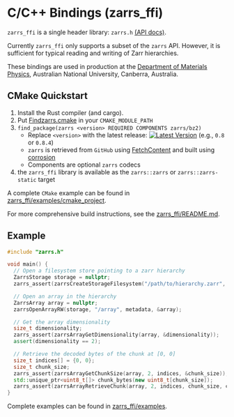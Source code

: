 # C/C++ Bindings (zarrs_ffi)

`zarrs_ffi` is a single header library: `zarrs.h` [(API docs)](https://zarrs.github.io/zarrs_ffi/zarrs_8h.html).

Currently `zarrs_ffi` only supports a subset of the `zarrs` API.
However, it is sufficient for typical reading and writing of Zarr hierarchies.

These bindings are used in production at the [Department of Materials Physics](https://physics.anu.edu.au/research/mp/), Australian National University, Canberra, Australia.

## CMake Quickstart
1. Install the Rust compiler (and cargo).
2. Put [Findzarrs.cmake](https://github.com/zarrs/zarrs_ffi/blob/main/examples/cmake_project/Findzarrs.cmake) in your `CMAKE_MODULE_PATH`
3. `find_package(zarrs <version> REQUIRED COMPONENTS zarrs/bz2)`
   - Replace `<version>` with the latest release: [![Latest Version](https://img.shields.io/crates/v/zarrs_ffi.svg)](https://crates.io/crates/zarrs_ffi) (e.g., `0.8` or `0.8.4`)
   - `zarrs` is retrieved from `GitHub` using [FetchContent](https://cmake.org/cmake/help/latest/module/FetchContent.html) and built using [corrosion](https://github.com/corrosion-rs/corrosion)
   - Components are optional `zarrs` codecs
4. the `zarrs_ffi` library is available as the `zarrs::zarrs` or  `zarrs::zarrs-static` target

A complete `CMake` example can be found in [zarrs_ffi/examples/cmake_project](https://github.com/zarrs/zarrs_ffi/tree/main/examples/cmake_project).

For more comprehensive build instructions, see the [zarrs_ffi/README.md](https://github.com/zarrs/zarrs_ffi).

## Example
```C++
#include "zarrs.h"

void main() {
  // Open a filesystem store pointing to a zarr hierarchy
  ZarrsStorage storage = nullptr;
  zarrs_assert(zarrsCreateStorageFilesystem("/path/to/hierarchy.zarr", &storage));

  // Open an array in the hierarchy
  ZarrsArray array = nullptr;
  zarrsOpenArrayRW(storage, "/array", metadata, &array);

  // Get the array dimensionality
  size_t dimensionality;
  zarrs_assert(zarrsArrayGetDimensionality(array, &dimensionality));
  assert(dimensionality == 2);

  // Retrieve the decoded bytes of the chunk at [0, 0]
  size_t indices[] = {0, 0};
  size_t chunk_size;
  zarrs_assert(zarrsArrayGetChunkSize(array, 2, indices, &chunk_size));
  std::unique_ptr<uint8_t[]> chunk_bytes(new uint8_t[chunk_size]);
  zarrs_assert(zarrsArrayRetrieveChunk(array, 2, indices, chunk_size, chunk_bytes.get()));
}
```

Complete examples can be found in [zarrs_ffi/examples](https://github.com/zarrs/zarrs_ffi/tree/main/examples).

